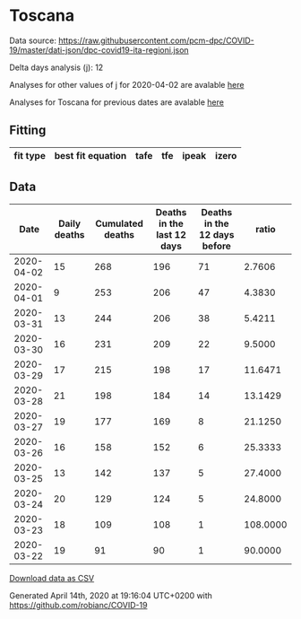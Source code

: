 # Toscana

Data source: https://raw.githubusercontent.com/pcm-dpc/COVID-19/master/dati-json/dpc-covid19-ita-regioni.json

Delta days analysis (j): 12

Analyses for other values of j for 2020-04-02 are avalable [here](../2020-04-02/README.md)

Analyses for Toscana for previous dates are avalable [here](../README.md)

## Fitting 
|fit type|best fit equation|tafe|tfe|ipeak|izero|
|-------|-----|--------|------|---|---|

## Data
|Date|Daily deaths|Cumulated deaths|Deaths in the last 12 days|Deaths in the 12 days before|ratio|
|----|----------|-----------|-------|--------------------|-----|
|2020-04-02|15|268|196|71|2.7606|
|2020-04-01|9|253|206|47|4.3830|
|2020-03-31|13|244|206|38|5.4211|
|2020-03-30|16|231|209|22|9.5000|
|2020-03-29|17|215|198|17|11.6471|
|2020-03-28|21|198|184|14|13.1429|
|2020-03-27|19|177|169|8|21.1250|
|2020-03-26|16|158|152|6|25.3333|
|2020-03-25|13|142|137|5|27.4000|
|2020-03-24|20|129|124|5|24.8000|
|2020-03-23|18|109|108|1|108.0000|
|2020-03-22|19|91|90|1|90.0000|

[Download data as CSV](COVID-19_toscana_j12_2020-04-02.csv)

Generated April 14th, 2020 at 19:16:04 UTC+0200 with https://github.com/robianc/COVID-19
